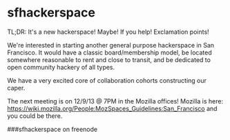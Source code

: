 sfhackerspace
=============

TL;DR: It's a new hackerspace!  Maybe!  If you help!  Exclamation points!

We're interested in starting another general purpose hackerspace in San Francisco.  It would have a classic board/membership model, be located somewhere reasonable to rent and close to transit, and be dedicated to open community hackery of all types.

We have a very excited core of collaboration cohorts constructing our caper.

The next meeting is on 12/9/13 @ 7PM in the Mozilla offices!  Mozilla is here: https://wiki.mozilla.org/People:MozSpaces_Guidelines:San_Francisco and you could be there.

##\#sfhackerspace on freenode
